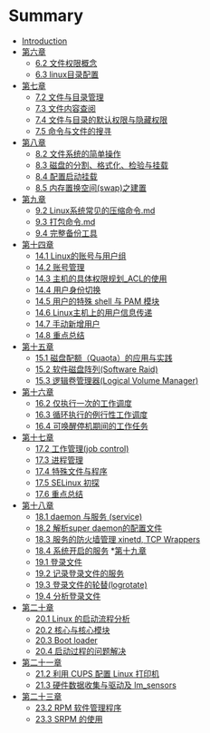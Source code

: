 # Summary

* [Introduction](README.md)
* [第六章]()
    * [6.2 文件权限概念](6.2.md)
    * [6.3 linux目录配置](6.3.md)
* [第七章]()
    * [7.2 文件与目录管理](7.2.md)
    * [7.3 文件内容查阅](7.3.md)
    * [7.4 文件与目录的默认权限与隐藏权限](7.4.md)
    * [7.5 命令与文件的搜寻](7.5.md)
* [第八章]()
    * [8.2 文件系统的简单操作](8.2.md)
    * [8.3 磁盘的分割、格式化、检验与挂载](8.3.md)
    * [8.4 配置启动挂载](8.4.md)
    * [8.5 内存置换空间(swap)之建置](8.5.md)
* [第九章]()
    * [9.2 Linux系统常见的压缩命令.md](9.2.md)
    * [9.3 打包命令.md](9.3.md)
    * [9.4 完整备份工具](9.4.md)
* [第十四章]()
    * [14.1 Linux的账号与用户组](14.1.md)
    * [14.2 账号管理](14.2.md)
    * [14.3 主机的具体权限规划_ACL的使用](14.3.md)
    * [14.4 用户身份切换](14.4.md)
    * [14.5 用户的特殊 shell 与 PAM 模块](14.5.md)
    * [14.6 Linux主机上的用户信息传递](14.6.md)
    * [14.7 手动新增用户](14.7.md)
    * [14.8 重点总结](14.8.md)
* [第十五章]()
    * [15.1 磁盘配额（Quaota）的应用与实践](15.1.md)
    * [15.2 软件磁盘阵列(Software Raid)](15.2.md)
    * [15.3 逻辑卷管理器(Logical Volume Manager)](15.3.md)
* [第十六章]()
    * [16.2 仅执行一次的工作调度](16.2.md)
    * [16.3 循环执行的例行性工作调度](16.3.md)
    * [16.4 可唤醒停机期间的工作任务](16.4.md)
* [第十七章]()
    * [17.2 工作管理(job control)](17.2.md)
    * [17.3 进程管理](17.3.md)
    * [17.4 特殊文件与程序](17.4.md)
    * [17.5 SELinux 初探](17.5.md)
    * [17.6 重点总结](17.6.md)
* [第十八章]()
    * [18.1 daemon 与服务 (service)](18.1.md)
    * [18.2 解析super daemon的配置文件](18.2.md)
    * [18.3 服务的防火墙管理 xinetd, TCP Wrappers](18.3.md)
    * [18.4 系统开启的服务](18.4.md)
*[第十九章]()
    * [19.1 登录文件]()
    * [19.2 记录登录文件的服务]()
    * [19.3 登录文件的轮替(logrotate)]()
    * [19.4 分析登录文件]()
* [第二十章]()
    * [20.1 Linux 的启动流程分析](20.1.md)
    * [20.2 核心与核心模块](20.2.md)
    * [20.3 Boot loader](20.3.md)
    * [20.4 启动过程的问题解决](20.4.md)
* [第二十一章]()
    * [21.2 利用 CUPS 配置 Linux 打印机](21.2.md)
    * [21.3 硬件数据收集与驱动及 lm_sensors](21.3.md)
* [第二十三章]()
    * [23.2 RPM 软件管理程序](23.2.md)
    * [23.3 SRPM 的使用](23.3.md)



